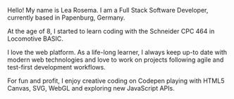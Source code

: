 Hello! My name is Lea Rosema. I am a Full Stack Software Developer, currently based in Papenburg, Germany. 


At the age of 8, I started to learn coding with the Schneider CPC 464 in Locomotive BASIC. 

I love the web platform. As a life-long learner, I always keep up-to date with modern web technologies and love to work on projects
following agile and test-first development workflows.

For fun and profit, I enjoy creative coding on Codepen playing with HTML5 Canvas, SVG, WebGL and exploring new JavaScript APIs.

